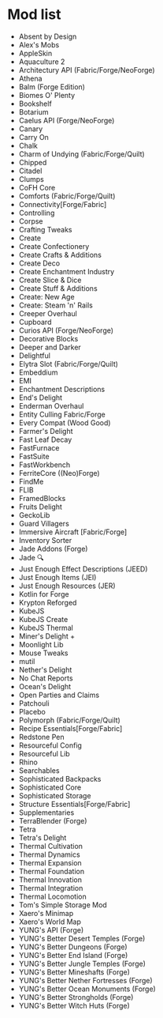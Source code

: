 # Mod list

- Absent by Design
- Alex's Mobs
- AppleSkin
- Aquaculture 2
- Architectury API (Fabric/Forge/NeoForge)
- Athena
- Balm (Forge Edition)
- Biomes O' Plenty
- Bookshelf
- Botarium
- Caelus API (Forge/NeoForge)
- Canary
- Carry On
- Chalk
- Charm of Undying (Fabric/Forge/Quilt)
- Chipped
- Citadel
- Clumps
- CoFH Core
- Comforts (Fabric/Forge/Quilt)
- Connectivity[Forge/Fabric]
- Controlling
- Corpse
- Crafting Tweaks
- Create
- Create Confectionery
- Create Crafts & Additions
- Create Deco
- Create Enchantment Industry
- Create Slice & Dice
- Create Stuff & Additions
- Create: New Age
- Create: Steam 'n' Rails
- Creeper Overhaul
- Cupboard
- Curios API (Forge/NeoForge)
- Decorative Blocks
- Deeper and Darker
- Delightful
- Elytra Slot (Fabric/Forge/Quilt)
- Embeddium
- EMI
- Enchantment Descriptions
- End's Delight
- Enderman Overhaul
- Entity Culling Fabric/Forge
- Every Compat (Wood Good)
- Farmer's Delight
- Fast Leaf Decay
- FastFurnace
- FastSuite
- FastWorkbench
- FerriteCore ((Neo)Forge)
- FindMe
- FLIB
- FramedBlocks
- Fruits Delight
- GeckoLib
- Guard Villagers
- Immersive Aircraft [Fabric/Forge]
- Inventory Sorter
- Jade Addons (Forge)
- Jade 🔍
- Just Enough Effect Descriptions (JEED)
- Just Enough Items (JEI)
- Just Enough Resources (JER)
- Kotlin for Forge
- Krypton Reforged
- KubeJS
- KubeJS Create
- KubeJS Thermal
- Miner's Delight +
- Moonlight Lib
- Mouse Tweaks
- mutil
- Nether's Delight
- No Chat Reports
- Ocean's Delight
- Open Parties and Claims
- Patchouli
- Placebo
- Polymorph (Fabric/Forge/Quilt)
- Recipe Essentials[Forge/Fabric]
- Redstone Pen
- Resourceful Config
- Resourceful Lib
- Rhino
- Searchables
- Sophisticated Backpacks
- Sophisticated Core
- Sophisticated Storage
- Structure Essentials[Forge/Fabric]
- Supplementaries
- TerraBlender (Forge)
- Tetra
- Tetra's Delight
- Thermal Cultivation
- Thermal Dynamics
- Thermal Expansion
- Thermal Foundation
- Thermal Innovation
- Thermal Integration
- Thermal Locomotion
- Tom's Simple Storage Mod
- Xaero's Minimap
- Xaero's World Map
- YUNG's API (Forge)
- YUNG's Better Desert Temples (Forge)
- YUNG's Better Dungeons (Forge)
- YUNG's Better End Island (Forge)
- YUNG's Better Jungle Temples (Forge)
- YUNG's Better Mineshafts (Forge)
- YUNG's Better Nether Fortresses (Forge)
- YUNG's Better Ocean Monuments (Forge)
- YUNG's Better Strongholds (Forge)
- YUNG's Better Witch Huts (Forge)
